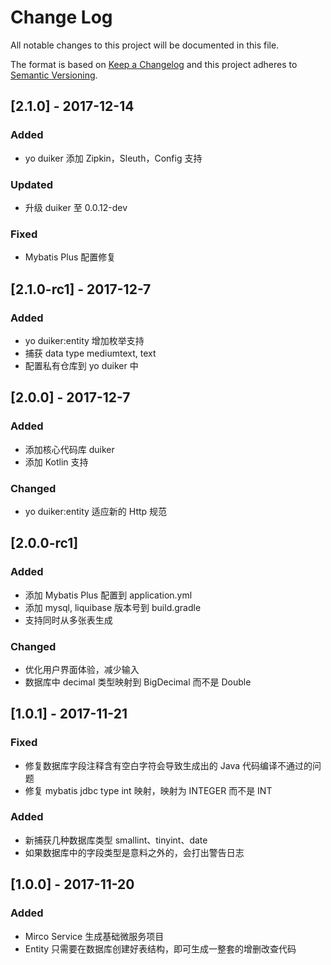 # Change Log
All notable changes to this project will be documented in this file.

The format is based on [Keep a Changelog](http://keepachangelog.com/)
and this project adheres to [Semantic Versioning](http://semver.org/).

## [2.1.0] - 2017-12-14
### Added

- yo duiker 添加 Zipkin，Sleuth，Config 支持

### Updated

- 升级 duiker 至 0.0.12-dev

### Fixed

- Mybatis Plus 配置修复

## [2.1.0-rc1] - 2017-12-7
### Added

- yo duiker:entity 增加枚举支持
- 捕获 data type mediumtext, text
- 配置私有仓库到 yo duiker 中

## [2.0.0] - 2017-12-7
### Added

- 添加核心代码库 duiker
- 添加 Kotlin 支持

### Changed

- yo duiker:entity 适应新的 Http 规范

## [2.0.0-rc1]
### Added

- 添加 Mybatis Plus 配置到 application.yml
- 添加 mysql, liquibase 版本号到 build.gradle
- 支持同时从多张表生成

### Changed

- 优化用户界面体验，减少输入
- 数据库中 decimal 类型映射到 BigDecimal 而不是 Double

## [1.0.1] - 2017-11-21
### Fixed

- 修复数据库字段注释含有空白字符会导致生成出的 Java 代码编译不通过的问题
- 修复 mybatis jdbc type int 映射，映射为 INTEGER 而不是 INT

### Added

- 新捕获几种数据库类型 smallint、tinyint、date
- 如果数据库中的字段类型是意料之外的，会打出警告日志

## [1.0.0] - 2017-11-20
### Added

- Mirco Service 生成基础微服务项目
- Entity 只需要在数据库创建好表结构，即可生成一整套的增删改查代码
